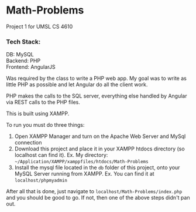 # Math-Problems
Project 1 for UMSL CS 4610

### Tech Stack:
DB: MySQL
<br>
Backend: PHP
<br>
Frontend: AngularJS

Was required by the class to write a PHP web app.  My goal was to write as little PHP as possible and let Angular do all the client work.

PHP makes the calls to the SQL server, everything else handled by Angular via REST calls to the PHP files.

This is built using XAMPP.

To run you must do three things:

1. Open XAMPP Manager and turn on the Apache Web Server and MySql connection
2. Download this project and place it in your XAMPP htdocs directory (so localhost can find it).
  Ex. My directory: `~/Application/XAMPP/xamppfiles/htdocs/Math-Problems`
3. Install the mysql file located in the `db` folder of this project, onto your MySQL Server running from XAMPP.
  Ex. You can find it at `localhost/phpmyadmin`
  
After all that is done, just navigate to `localhost/Math-Problems/index.php` and you should be good to go.
If not, then one of the above steps didn't pan out.
